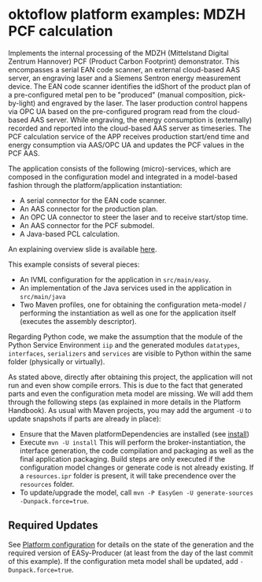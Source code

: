 # oktoflow platform examples: MDZH PCF calculation

Implements the internal processing of the MDZH (Mittelstand Digital Zentrum Hannover) PCF (Product Carbon Footprint) demonstrator. This encompasses a serial EAN code scanner, an external cloud-based AAS server, an engraving laser and a Siemens Sentron energy measurement device. The EAN code scanner identifies the idShort of the product plan of a pre-configured metal pen to be "produced" (manual composition, pick-by-light) and engraved by the laser. The laser production control happens via OPC UA based on the pre-configured program read from the cloud-based AAS server. While engraving, the energy consumption is (externally) recorded and reported into the cloud-based AAS server as timeseries. The PCF calculation service of the APP receives production start/end time and energy consumption via AAS/OPC UA and updates the PCF values in the PCF AAS.

The application consists of the following (micro)-services, which are composed in the configuration model and integrated in a model-based fashion through the platform/application instantiation:
  * A serial connector for the EAN code scanner.
  * An AAS connector for the production plan.
  * An OPC UA connector to steer the laser and to receive start/stop time.
  * An AAS connector for the PCF submodel.
  * A Java-based PCL calculation.

An explaining overview slide is available [here](docs/Examples_MDZH.pdf).

This example consists of several pieces:
  * An IVML configuration for the application in `src/main/easy`.
  * An implementation of the Java services used in the application in `src/main/java`
  * Two Maven profiles, one for obtaining the configuration meta-model / performing the instantiation as well as one for the application itself (executes the assembly descriptor). 
      
Regarding Python code, we make the assumption that the module of the Python Service Environment `iip` and the generated modules `datatypes`, `interfaces`, `serializers` and `services` are visible to Python within the same folder (physically or virtually).
  
As stated above, directly after obtaining this project, the application will not run and even show compile errors. This is due to the fact that generated parts and even the configuration meta model are missing. We will add them through the following steps (as explained in more details in the Platform Handbook). As usual with Maven projects, you may add the argument `-U` to update snapshots if parts are already in place):

  * Ensure that the Maven platformDependencies are installed (see [install](../../tools/Install))
  * Execute `mvn -U install` This will perform the broker-instantiation, the interface generation, the code compilation and packaging as well as the final application packaging. Build steps are only executed if the configuration model changes or generate code is not already existing. If a `resources.ipr` folder is present, it will take precendence over the `resources` folder. 
  * To update/upgrade the model, call `mvn -P EasyGen -U generate-sources -Dunpack.force=true`.

## Required Updates

See [Platform configuration](../../configuration/configuration) for details on the state of the generation and the required version of EASy-Producer (at least from the day of the last commit of this example). If the configuration meta model shall be updated, add `-Dunpack.force=true`.
